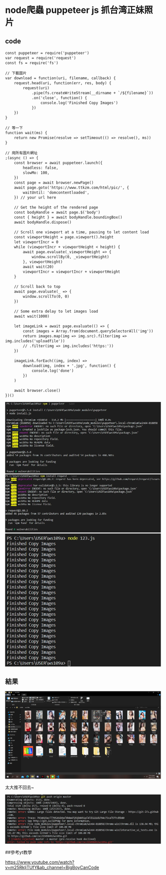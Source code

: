 # node爬蟲  puppeteer js 抓台湾正妹照片
## code
```
const puppeteer = require('puppeteer')
var request = require('request')
const fs = require('fs')

// 下載圖片
var download = function(uri, filename, callback) {
    request.head(uri, function(err, res, body) {
        request(uri)
            .pipe(fs.createWriteStream(__dirname + `/${filename}`))
            .on('close', function() {
                console.log('Finished Copy Images')
            })
    })
}

// 等一下
function wait(ms) {
    return new Promise(resolve => setTimeout(() => resolve(), ms))
}

// 爬所有圖片網址
;(async () => {
    const browser = await puppeteer.launch({
        headless: false,
        slowMo: 100,
    })
    const page = await browser.newPage()
    await page.goto('https://www.ttkzm.com/html/pic/', {
        waitUntil: 'domcontentloaded',
    }) // your url here

    // Get the height of the rendered page
    const bodyHandle = await page.$('body')
    const { height } = await bodyHandle.boundingBox()
    await bodyHandle.dispose()

    // Scroll one viewport at a time, pausing to let content load
    const viewportHeight = page.viewport().height
    let viewportIncr = 0
    while (viewportIncr + viewportHeight < height) {
        await page.evaluate(_viewportHeight => {
            window.scrollBy(0, _viewportHeight)
        }, viewportHeight)
        await wait(20)
        viewportIncr = viewportIncr + viewportHeight
    }

    // Scroll back to top
    await page.evaluate(_ => {
        window.scrollTo(0, 0)
    })

    // Some extra delay to let images load
    await wait(1000)

    let imageLink = await page.evaluate(() => {
        const images = Array.from(document.querySelectorAll('img'))
        return images.map(img => img.src).filter(img => img.includes('uploadfile'))
        // .filter(img => img.includes('https:'))
    })

    imageLink.forEach((img, index) =>
        download(img, index + '.jpg', function() {
            console.log('done')
        })
    )

    await browser.close()
})()

```
![p](https://github.com/zxc21949049/ws109a/blob/master/p/123.3.jpg)
![p](https://github.com/zxc21949049/ws109a/blob/master/p/123.1.jpg)
![p](https://github.com/zxc21949049/ws109a/blob/master/p/123.2.jpg)

## 結果

![p](https://github.com/zxc21949049/ws109a/blob/master/p/p4.jpg)

太大推不回去~

![p](https://github.com/zxc21949049/ws109a/blob/master/p/123.5.jpg)

##參考yt教學

https://www.youtube.com/watch?v=m25RkljTUfY&ab_channel=BigBoyCanCode
